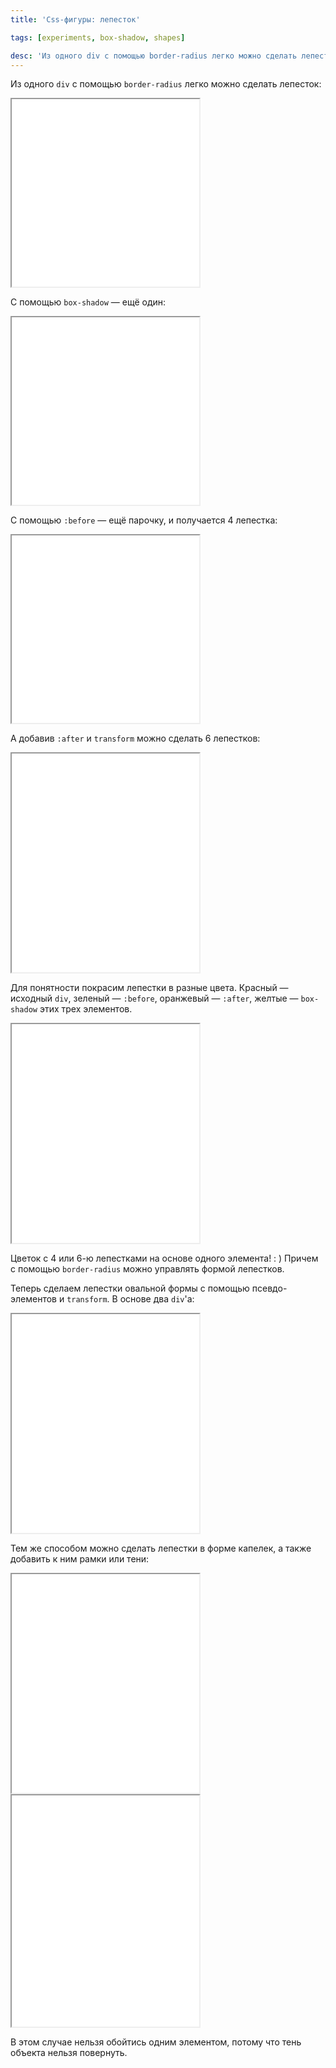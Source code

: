 ```yaml
---
title: 'Css-фигуры: лепесток'

tags: [experiments, box-shadow, shapes]

desc: 'Из одного div с помощью border-radius легко можно сделать лепесток.'
---
```

Из одного <code>div</code> с помощью <code>border-radius</code> легко можно сделать лепесток:<!--more-->

<iframe class="live-snippet" style="height: 300px" src="../assets/demo/css-figury-lepestok/demo_1.html?output"></iframe>

С помощью <code>box-shadow</code> — ещё один:

<iframe class="live-snippet" style="height: 300px" src="../assets/demo/css-figury-lepestok/demo_2.html?output"></iframe>

С помощью <code>:before</code> — ещё парочку, и получается 4 лепестка:

<iframe class="live-snippet" style="height: 300px" src="../assets/demo/css-figury-lepestok/demo_3.html?output"></iframe>

А добавив <code>:after</code> и <code>transform</code> можно сделать 6 лепестков:

<iframe class="live-snippet" style="height: 350px" src="../assets/demo/css-figury-lepestok/demo_4.html?output"></iframe>

Для понятности покрасим лепестки в разные цвета. Красный — исходный <code>div</code>, зеленый — <code>:before</code>, оранжевый — <code>:after</code>,  желтые — <code>box-shadow</code> этих трех элементов.

<iframe class="live-snippet" style="height: 350px" src="../assets/demo/css-figury-lepestok/demo_5.html?output"></iframe>

Цветок с 4 или 6-ю лепестками на основе одного элемента! : )
Причем с помощью <code>border-radius</code> можно управлять формой лепестков.

Теперь сделаем лепестки овальной формы с помощью псевдо-элементов и <code>transform</code>. В основе два <code>div</code>'а:

<iframe class="live-snippet" style="height: 350px" src="../assets/demo/css-figury-lepestok/demo_6.html?output"></iframe>

Тем же способом можно сделать лепестки в форме капелек, а также добавить к ним рамки или тени:

<iframe class="live-snippet" style="height: 350px" src="../assets/demo/css-figury-lepestok/demo_7.html?output"></iframe>

<iframe class="live-snippet" style="height: 370px" src="../assets/demo/css-figury-lepestok/demo_8.html?output"></iframe>

В этом случае нельзя обойтись одним элементом, потому что тень объекта нельзя повернуть.
